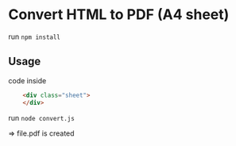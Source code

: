 # Convert HTML to PDF (A4 sheet)

run `npm install`

## Usage

code inside

```html
    <div class="sheet">
    </div>
```

run `node convert.js`

=> file.pdf is created
